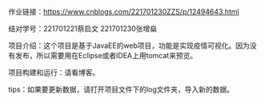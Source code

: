 作业链接：https://www.cnblogs.com/221701230ZZS/p/12494643.html

结对学号：221701221蔡启文 221701230张增燊

项目介绍：这个项目是基于JavaEE的web项目，功能是实现疫情可视化。因为没有发布，所以需要用在Eclipse或者IDEA上用tomcat来预览。

项目构建和运行：请看博客。

tips：如果要更新数据，请打开项目文件下的log文件夹，导入新的数据。
